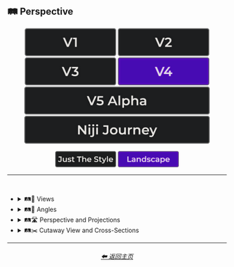 <h2>🛤️ Perspective</h2>

<div align="center">

[<img src="/Images/Repo_Parts/Buttons/Version_Buttons/button_version_V1_inactive.webp?raw=true" alt="MidJourney V1" height="64" />](/Pages/MJ_V1/Style_Pages/Sphere/Perspective.md)
[<img src="/Images/Repo_Parts/Buttons/Version_Buttons/button_version_V2_inactive.webp?raw=true" alt="MidJourney V2" height="64" />](/Pages/MJ_V2/Style_Pages/Sphere/Perspective.md)
[<img src="/Images/Repo_Parts/Buttons/Version_Buttons/button_version_V3_inactive.webp?raw=true" alt="MidJourney V3" height="64" />](/Pages/MJ_V3/Style_Pages/Just_The_Style/Perspective.md)
[<img src="/Images/Repo_Parts/Buttons/Version_Buttons/button_version_V4_active.webp?raw=true" alt="MidJourney V4" height="64" />](/Pages/MJ_V4/Style_Pages/Landscape/Perspective.md)
<br>
[<img src="/Images/Repo_Parts/Buttons/Version_Buttons/button_version_V5_Alpha_inactive_half.webp?raw=true" alt="MidJourney V5" height="64" />](/Pages/MJ_V5/Style_Pages/Just_The_Style/Perspective.md)
[<img src="/Images/Repo_Parts/Buttons/Version_Buttons/button_version_niji_inactive_half.webp?raw=true" alt="Niji Journey" height="64" />](/Pages/Niji_Journey/Style_Pages/Perspective.md)

[<img src="/Images/Repo_Parts/Buttons/Image_Type_Buttons/button_just_the_style_inactive.webp?raw=true" alt="Just The Style" width="140.5" />](/Pages/MJ_V4/Style_Pages/Just_The_Style/Perspective.md)
[<img src="/Images/Repo_Parts/Buttons/Image_Type_Buttons/button_landscape_active.webp?raw=true" alt="Landscape" width="140.5" />](/Pages/MJ_V4/Style_Pages/Landscape/Perspective.md)

</div>

<hr>
<br>


- <details><summary>🛤️🔭 Views</summary><p><div align="center">

	| Top-View | Side-View | Satellite-View |
	| :-: | :-: | :-: |
	| <img src="/Images/MJ_V4/V4_Alpha_3.5/Midjourney_Styles_(landscape)/Perspective/Landscape_Top-View.webp?raw=true" width="256" /> | <img src="/Images/MJ_V4/V4_Alpha_3.5/Midjourney_Styles_(landscape)/Perspective/Landscape_Side-View.webp?raw=true" width="256" /> | <img src="/Images/MJ_V4/V4_Alpha_3.5/Midjourney_Styles_(landscape)/Perspective/Landscape_Satellite-View.webp?raw=true" width="256" /> |
	
	<br>
	
	| Worms-Eye View | Aerial View | View From an Airplane |
	| :-: | :-: | :-: |
	| <img src="/Images/MJ_V4/V4_Alpha_3.5/Midjourney_Styles_(landscape)/Perspective/Landscape_Worms-Eye_View.webp?raw=true" width="256" /> | <img src="/Images/MJ_V4/V4_Alpha_3.5/Midjourney_Styles_(landscape)/Perspective/Landscape_Aerial_View.webp?raw=true" width="256" /> | <img src="/Images/MJ_V4/V4_Alpha_3.5/Midjourney_Styles_(landscape)/Perspective/Landscape_View_From_an_Airplane.webp?raw=true" width="256" /> |

	<br>

	| Closeup | Closeup-View | Extreme Closeup |
	| :-: | :-: | :-: |
	| <img src="/Images/MJ_V4/V4_Alpha_3.5/Midjourney_Styles_(landscape)/Perspective/Landscape_Closeup.webp?raw=true" width="256" /> | <img src="/Images/MJ_V4/V4_Alpha_3.5/Midjourney_Styles_(landscape)/Perspective/Landscape_Closeup-View.webp?raw=true" width="256" /> | <img src="/Images/MJ_V4/V4_Alpha_3.5/Midjourney_Styles_(landscape)/Perspective/Landscape_Extreme_Closeup.webp?raw=true" width="256" /> |

	<br>

	| Wide Shot | Epic Wide Shot |
	| :-: | :-: |
	| <img src="/Images/MJ_V4/V4_Alpha_3.5/Midjourney_Styles_(landscape)/Perspective/Landscape_Wide_Shot.webp?raw=true" width="256" /> | <img src="/Images/MJ_V4/V4_Alpha_3.5/Midjourney_Styles_(landscape)/Perspective/Landscape_Epic_Wide_Shot.webp?raw=true" width="256" /> |
	
	<br>

	| Centered-Shot | Selfie |
	| :-: | :-: |
	| <img src="/Images/MJ_V4/V4_Alpha_3.5/Midjourney_Styles_(landscape)/Perspective/Landscape_Selfie.webp?raw=true" width="256" /> | <img src="/Images/MJ_V4/V4_Alpha_3.5/Midjourney_Styles_(landscape)/Perspective/Landscape_Centered-Shot.webp?raw=true" width="256" /> |
	
	<br>

	| First-Person | First-Person View | Field of View |
	| :-: | :-: | :-: |
	| <img src="/Images/MJ_V4/V4_Alpha_3.5/Midjourney_Styles_(landscape)/Perspective/Landscape_First-Person.webp?raw=true" width="256" /> | <img src="/Images/MJ_V4/V4_Alpha_3.5/Midjourney_Styles_(landscape)/Perspective/Landscape_First-Person_View.webp?raw=true" width="256" /> | <img src="/Images/MJ_V4/V4_Alpha_3.5/Midjourney_Styles_(landscape)/Perspective/Landscape_Field_of_View.webp?raw=true" width="256" /> |

	<br>
	
	| Third-Person | Third-Person View | Product-View |
	| :-: | :-: | :-: |
	| <img src="/Images/MJ_V4/V4_Alpha_3.5/Midjourney_Styles_(landscape)/Perspective/Landscape_Third-Person.webp?raw=true" width="256" /> | <img src="/Images/MJ_V4/V4_Alpha_3.5/Midjourney_Styles_(landscape)/Perspective/Landscape_Third-Person_View.webp?raw=true" width="256" /> | <img src="/Images/MJ_V4/V4_Alpha_3.5/Midjourney_Styles_(landscape)/Perspective/Landscape_Product-View.webp?raw=true" width="256" /> |

  </div></p></details>


- <details><summary>🛤️📐 Angles</summary><p><div align="center">

	| Low Angle | High Angle |
	| :-: | :-: |
	| <img src="/Images/MJ_V4/V4_Alpha_3.5/Midjourney_Styles_(landscape)/Perspective/Landscape_Low_Angle.webp?raw=true" width="256" /> | <img src="/Images/MJ_V4/V4_Alpha_3.5/Midjourney_Styles_(landscape)/Perspective/Landscape_High_Angle.webp?raw=true" width="256" /> |

  </div></p></details>


- <details><summary>🛤️🛣️ Perspective and Projections</summary><p><div align="center">

	| Perspective | Perspective Projection | Panini Projection |
	| :-: | :-: | :-: |
	| <img src="/Images/MJ_V4/V4_Alpha_3.5/Midjourney_Styles_(landscape)/Perspective/Landscape_Perspective.webp?raw=true" width="256" /> | <img src="/Images/MJ_V4/V4_Alpha_3.5/Midjourney_Styles_(landscape)/Perspective/Landscape_Perspective_Projection.webp?raw=true" width="256" /> | <img src="/Images/MJ_V4/V4_Alpha_3.5/Midjourney_Styles_(landscape)/Perspective/Landscape_Panini_Projection.webp?raw=true" width="256" /> | 

	<br>
	
	| Miniature Faking | Brenizer Method |
	| :-: | :-: |
	| <img src="/Images/MJ_V4/V4_Alpha_3.5/Midjourney_Styles_(landscape)/Perspective/Landscape_Miniature_Faking.webp?raw=true" width="256" /> | <img src="/Images/MJ_V4/V4_Alpha_3.5/Midjourney_Styles_(landscape)/Perspective/Landscape_Brenizer_Method.webp?raw=true" width="256" /> |

	<br>
	
	| Forced Perspective | Aerial Perspective |
	| :-: | :-: |
	| <img src="/Images/MJ_V4/V4_Alpha_3.5/Midjourney_Styles_(landscape)/Perspective/Landscape_Forced_Perspective.webp?raw=true" width="256" /> | <img src="/Images/MJ_V4/V4_Alpha_3.5/Midjourney_Styles_(landscape)/Perspective/Landscape_Aerial_Perspective.webp?raw=true" width="256" /> |

	<br>

	| Isometric |
	| :-: |
	| <img src="/Images/MJ_V4/V4_Alpha_3.5/Midjourney_Styles_(landscape)/Perspective/Landscape_Isometric.webp?raw=true" width="256" /> |

	<br>
	
	| Orthographic | Multiview Projection |
	| :-: | :-: |
	| <img src="/Images/MJ_V4/V4_Alpha_3.5/Midjourney_Styles_(landscape)/Perspective/Landscape_Orthographic.webp?raw=true" width="256" /> | <img src="/Images/MJ_V4/V4_Alpha_3.5/Midjourney_Styles_(landscape)/Perspective/Landscape_Multiview_Projection.webp?raw=true" width="256" /> |

	<br>

	| Axonometric | Axonometric Projection |
	| :-: | :-: |
	| <img src="/Images/MJ_V4/V4_Alpha_3.5/Midjourney_Styles_(landscape)/Perspective/Landscape_Axonometric.webp?raw=true" width="256" /> | <img src="/Images/MJ_V4/V4_Alpha_3.5/Midjourney_Styles_(landscape)/Perspective/Landscape_Axonometric_Projection.webp?raw=true" width="256" /> |

	<br>
	
	| Dimetric Projection | Trimetric Projection |
	| :-: | :-: |
	| <img src="/Images/MJ_V4/V4_Alpha_3.5/Midjourney_Styles_(landscape)/Perspective/Landscape_Dimetric_Projection.webp?raw=true" width="256" /> | <img src="/Images/MJ_V4/V4_Alpha_3.5/Midjourney_Styles_(landscape)/Perspective/Landscape_Trimetric_Projection.webp?raw=true" width="256" /> |
	
	<br>
	
	| Parallel Projection | Oblique Projection |
	| :-: | :-: |
	| <img src="/Images/MJ_V4/V4_Alpha_3.5/Midjourney_Styles_(landscape)/Perspective/Landscape_Parallel_Projection.webp?raw=true" width="256" /> | <img src="/Images/MJ_V4/V4_Alpha_3.5/Midjourney_Styles_(landscape)/Perspective/Landscape_Oblique_Projection.webp?raw=true" width="256" /> |

	<br>

	| Anamorphosis | Accelerated Perspective | Linear Perspective |
	| :-: | :-: | :-: |
	| <img src="/Images/MJ_V4/V4_Alpha_3.5/Midjourney_Styles_(landscape)/Perspective/Landscape_Anamorphosis.webp?raw=true" width="256" /> | <img src="/Images/MJ_V4/V4_Alpha_3.5/Midjourney_Styles_(landscape)/Perspective/Landscape_Accelerated_Perspective.webp?raw=true" width="256" /> | <img src="/Images/MJ_V4/V4_Alpha_3.5/Midjourney_Styles_(landscape)/Perspective/Landscape_Linear_Perspective.webp?raw=true" width="256" /> |

		
	<br>
	
	| One-Point Perspective | Two-Point Perspective | Three-Point Perspective |
	| :-: | :-: | :-: |
	| <img src="/Images/MJ_V4/V4_Alpha_3.5/Midjourney_Styles_(landscape)/Perspective/Landscape_One-Point_Perspective.webp?raw=true" width="256" /> | <img src="/Images/MJ_V4/V4_Alpha_3.5/Midjourney_Styles_(landscape)/Perspective/Landscape_Two-Point_Perspective.webp?raw=true" width="256" /> | <img src="/Images/MJ_V4/V4_Alpha_3.5/Midjourney_Styles_(landscape)/Perspective/Landscape_Three-Point_Perspective.webp?raw=true" width="256" /> |
	
	<br>

	| Curvilinear Perspective |
	| :-: |
	| <img src="/Images/MJ_V4/V4_Alpha_3.5/Midjourney_Styles_(landscape)/Perspective/Landscape_Curvilinear_Perspective.webp?raw=true" width="256" /> |

	<br>

	| Cylindrical Perspective |
	| :-: |
	| <img src="/Images/MJ_V4/V4_Alpha_3.5/Midjourney_Styles_(landscape)/Perspective/Landscape_Cylindrical_Perspective.webp?raw=true" width="256" /> |

	<br>
	
	| Reverse Perspective | Inverse Perspective | Inverted Perspective |
	| :-: | :-: | :-: |
	| <img src="/Images/MJ_V4/V4_Alpha_3.5/Midjourney_Styles_(landscape)/Perspective/Landscape_Reverse_Perspective.webp?raw=true" width="256" /> | <img src="/Images/MJ_V4/V4_Alpha_3.5/Midjourney_Styles_(landscape)/Perspective/Landscape_Inverse_Perspective.webp?raw=true" width="256" /> | <img src="/Images/MJ_V4/V4_Alpha_3.5/Midjourney_Styles_(landscape)/Perspective/Landscape_Inverted_Perspective.webp?raw=true" width="256" /> |
	
	<br>
	
	| Divergent Perspective |
	| :-: |
	| <img src="/Images/MJ_V4/V4_Alpha_3.5/Midjourney_Styles_(landscape)/Perspective/Landscape_Divergent_Perspective.webp?raw=true" width="256" /> |

  </div></p></details>


- <details><summary>🛤️✂️ Cutaway View and Cross-Sections</summary><p><div align="center">

	| Cross-Section |
	| :-: |
	| <img src="/Images/MJ_V4/V4_Alpha_3.5/Midjourney_Styles_(landscape)/Perspective/Landscape_Cross-Section.webp?raw=true" width="256" /> |
	
	<br>
	
	| Cutaway | Cutaway-View | Cutaway Drawing |
	| :-: | :-: | :-: |
	| <img src="/Images/MJ_V4/V4_Alpha_3.5/Midjourney_Styles_(landscape)/Perspective/Landscape_Cutaway.webp?raw=true" width="256" /> | <img src="/Images/MJ_V4/V4_Alpha_3.5/Midjourney_Styles_(landscape)/Perspective/Landscape_Cutaway-View.webp?raw=true" width="256" /> | <img src="/Images/MJ_V4/V4_Alpha_3.5/Midjourney_Styles_(landscape)/Perspective/Landscape_Cutaway_Drawing.webp?raw=true" width="256" /> |
	
	<br>
	
	| Exploded-View | Exploded-View Drawing |
	| :-: | :-: |
	| <img src="/Images/MJ_V4/V4_Alpha_3.5/Midjourney_Styles_(landscape)/Perspective/Landscape_Exploded-View.webp?raw=true" width="256" /> | <img src="/Images/MJ_V4/V4_Alpha_3.5/Midjourney_Styles_(landscape)/Perspective/Landscape_Exploded-View_Drawing.webp?raw=true" width="256" /> |

  </div></p></details>


<hr><!--------------->
<div align="center">
<h6><a href="/README.md">⬅ 返回主页</a></h6>
</div>